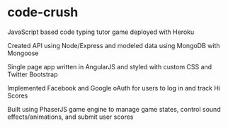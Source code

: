 code-crush
==========

JavaScript based code typing tutor game deployed with Heroku


Created API using Node/Express and modeled data using MongoDB with Mongoose 


Single page app written in AngularJS and styled with custom CSS and Twitter Bootstrap


Implemented Facebook and Google oAuth for users to log in and track Hi Scores


Built using PhaserJS game engine  to manage game states, control sound effects/animations, and submit user scores
